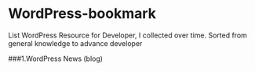# WordPress-bookmark
List WordPress Resource for Developer, I collected  over time. Sorted from general knowledge to advance developer

###1.WordPress News (blog)

